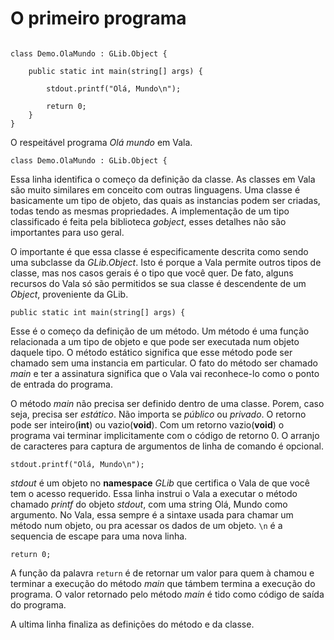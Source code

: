 # O primeiro programa

```vala

class Demo.OlaMundo : GLib.Object {

    public static int main(string[] args) {

        stdout.printf("Olá, Mundo\n");

        return 0;
    }
}
```

O respeitável programa *Olá mundo* em Vala.

```
class Demo.OlaMundo : GLib.Object {
```

Essa linha identifica o começo da definição da classe. As classes em Vala são muito similares em conceito com outras linguagens. Uma classe é basicamente um tipo de objeto, das quais as instancias podem ser criadas, todas tendo as mesmas propriedades. A implementação de um tipo classificado é feita pela biblioteca *gobject*, esses detalhes não são importantes para uso geral.

O importante é que essa classe é especificamente descrita como sendo uma subclasse da *GLib.Object*. Isto é porque a Vala permite outros tipos de classe, mas nos casos gerais é o tipo que você quer. De fato, alguns recursos do Vala só são permitidos se sua classe é descendente de um *Object*, proveniente da GLib.


```vala
public static int main(string[] args) {
```
Esse é o começo da definição de um método. Um método é uma função relacionada a um tipo de objeto e que pode ser executada num objeto daquele tipo. O método estático significa que esse método pode ser chamado sem uma instancia em particular. O fato do método ser chamado *main* e ter a assinatura significa que o Vala vai reconhece-lo como o ponto de entrada do programa.

O método *main* não precisa ser definido dentro de uma classe. Porem, caso seja, precisa ser *estático*. Não importa se *público* ou *privado*. O retorno pode ser inteiro(**int**) ou vazio(**void**). Com um retorno vazio(**void**) o programa vai terminar implicitamente com o código de retorno 0. O arranjo de caracteres para captura de argumentos de linha de comando é opcional.

```vala
stdout.printf("Olá, Mundo\n");
```

*stdout* é um objeto no **namespace** *GLib* que certifica o Vala de que você tem o acesso requerido. Essa linha instrui o Vala a executar o método chamado *printf* do objeto *stdout*, com uma string Olá, Mundo como argumento. No Vala, essa sempre é a sintaxe usada para chamar um método num objeto, ou pra acessar os dados de um objeto. `\n` é a sequencia de escape para uma nova linha.

``` vala
return 0;
```
A função da palavra `return` é de retornar um valor para quem à chamou e terminar a execução do método *main* que támbem termina a execução do programa. O valor retornado pelo método *main* é tido como código de saída do programa.

A ultima linha finaliza as definições do método e da classe.
